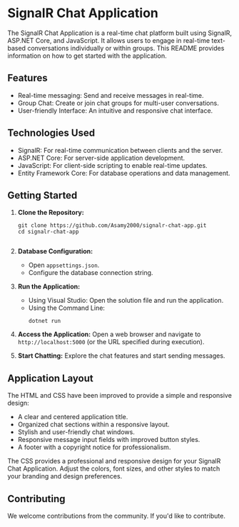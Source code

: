 # SignalR Chat Application

The SignalR Chat Application is a real-time chat platform built using SignalR, ASP.NET Core, and JavaScript. It allows users to engage in real-time text-based conversations individually or within groups. This README provides information on how to get started with the application.

## Features

- Real-time messaging: Send and receive messages in real-time.
- Group Chat: Create or join chat groups for multi-user conversations.
- User-friendly Interface: An intuitive and responsive chat interface.

## Technologies Used

- SignalR: For real-time communication between clients and the server.
- ASP.NET Core: For server-side application development.
- JavaScript: For client-side scripting to enable real-time updates.
- Entity Framework Core: For database operations and data management.

## Getting Started

1. **Clone the Repository:** 
     ```shell
   git clone https://github.com/Asamy2000/signalr-chat-app.git
   cd signalr-chat-app


2. **Database Configuration:**
   - Open `appsettings.json`.
   - Configure the database connection string.

3. **Run the Application:**
   - Using Visual Studio: Open the solution file and run the application.
   - Using the Command Line:
     ```shell
     dotnet run
     ```

4. **Access the Application:**
   Open a web browser and navigate to `http://localhost:5000` (or the URL specified during execution).

5. **Start Chatting:**
   Explore the chat features and start sending messages.

## Application Layout

The HTML and CSS have been improved to provide a simple and responsive design:

- A clear and centered application title.
- Organized chat sections within a responsive layout.
- Stylish and user-friendly chat windows.
- Responsive message input fields with improved button styles.
- A footer with a copyright notice for professionalism.

The CSS provides a professional and responsive design for your SignalR Chat Application. Adjust the colors, font sizes, and other styles to match your branding and design preferences.

## Contributing

We welcome contributions from the community. If you'd like to contribute.

